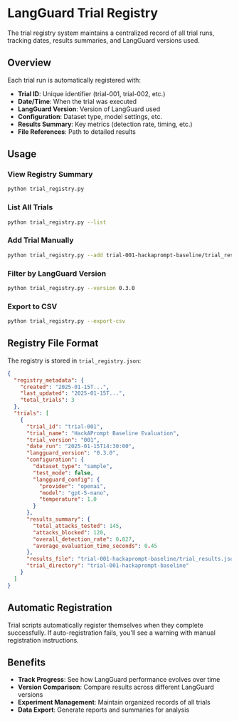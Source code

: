 # LangGuard Trial Registry

The trial registry system maintains a centralized record of all trial runs, tracking dates, results summaries, and LangGuard versions used.

## Overview

Each trial run is automatically registered with:
- **Trial ID**: Unique identifier (trial-001, trial-002, etc.)
- **Date/Time**: When the trial was executed
- **LangGuard Version**: Version of LangGuard used
- **Configuration**: Dataset type, model settings, etc.
- **Results Summary**: Key metrics (detection rate, timing, etc.)
- **File References**: Path to detailed results

## Usage

### View Registry Summary
```bash
python trial_registry.py
```

### List All Trials
```bash
python trial_registry.py --list
```

### Add Trial Manually
```bash
python trial_registry.py --add trial-001-hackaprompt-baseline/trial_results.json
```

### Filter by LangGuard Version
```bash
python trial_registry.py --version 0.3.0
```

### Export to CSV
```bash
python trial_registry.py --export-csv
```

## Registry File Format

The registry is stored in `trial_registry.json`:

```json
{
  "registry_metadata": {
    "created": "2025-01-15T...",
    "last_updated": "2025-01-15T...",
    "total_trials": 3
  },
  "trials": [
    {
      "trial_id": "trial-001",
      "trial_name": "HackAPrompt Baseline Evaluation",
      "trial_version": "001",
      "date_run": "2025-01-15T14:30:00",
      "langguard_version": "0.3.0",
      "configuration": {
        "dataset_type": "sample",
        "test_mode": false,
        "langguard_config": {
          "provider": "openai",
          "model": "gpt-5-nano",
          "temperature": 1.0
        }
      },
      "results_summary": {
        "total_attacks_tested": 145,
        "attacks_blocked": 120,
        "overall_detection_rate": 0.827,
        "average_evaluation_time_seconds": 0.45
      },
      "results_file": "trial-001-hackaprompt-baseline/trial_results.json",
      "trial_directory": "trial-001-hackaprompt-baseline"
    }
  ]
}
```

## Automatic Registration

Trial scripts automatically register themselves when they complete successfully. If auto-registration fails, you'll see a warning with manual registration instructions.

## Benefits

- **Track Progress**: See how LangGuard performance evolves over time
- **Version Comparison**: Compare results across different LangGuard versions
- **Experiment Management**: Maintain organized records of all trials
- **Data Export**: Generate reports and summaries for analysis